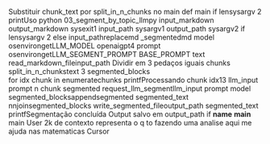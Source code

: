  Substituir chunk_text por split_in_n_chunks no main
def main
if lensysargv  2
printUso python 03_segment_by_topic_llmpy input_markdown output_markdown
sysexit1
input_path  sysargv1
output_path  sysargv2 if lensysargv  2 else input_pathreplacemd _segmentedmd
model  osenvirongetLLM_MODEL openaigpt4
prompt  osenvirongetLLM_SEGMENT_PROMPT BASE_PROMPT
text  read_markdown_fileinput_path
 Dividir em 3 pedaços iguais
chunks  split_in_n_chunkstext 3
segmented_blocks  
for idx chunk in enumeratechunks
printfProcessando chunk idx13
llm_input  prompt  n  chunk
segmented  request_llm_segmentllm_input prompt model
segmented_blocksappendsegmented
segmented_text  nnjoinsegmented_blocks
write_segmented_fileoutput_path segmented_text
printfSegmentação concluída Output salvo em output_path
if __name__  __main__
main
User
2k de contexto representa o q
to fazendo uma analise aqui
me ajuda nas matematicas
Cursor